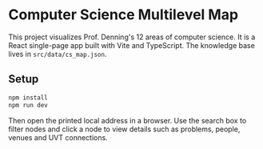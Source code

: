# Computer Science Multilevel Map

This project visualizes Prof. Denning's 12 areas of computer science. It is a React single-page app built with Vite and TypeScript. The knowledge base lives in `src/data/cs_map.json`.

## Setup

```bash
npm install
npm run dev
```

Then open the printed local address in a browser. Use the search box to filter nodes and click a node to view details such as problems, people, venues and UVT connections.

